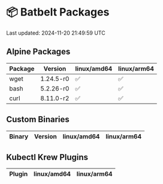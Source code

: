 # 📦 Batbelt Packages

Last updated: 2024-11-20 21:49:59 UTC

## Alpine Packages
| Package | Version | linux/amd64 | linux/arm64 |
|---------|----------|---------|---------|
| wget | 1.24.5-r0 | ✅ | ✅ |
| bash | 5.2.26-r0 | ✅ | ✅ |
| curl | 8.11.0-r2 | ✅ | ✅ |

## Custom Binaries
| Binary | Version | linux/amd64 | linux/arm64 |
|---------|----------|---------|---------|

## Kubectl Krew Plugins
| Plugin | linux/amd64 | linux/arm64 |
|---------|---------|---------|
